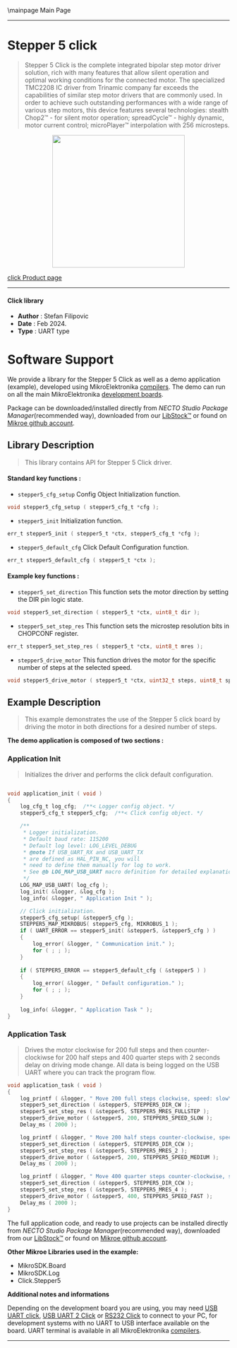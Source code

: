 \mainpage Main Page

---
# Stepper 5 click

> Stepper 5 Click is the complete integrated bipolar step motor driver solution, rich with many features that allow silent operation and optimal working conditions for the connected motor. The specialized TMC2208 IC driver from Trinamic company far exceeds the capabilities of similar step motor drivers that are commonly used. In order to achieve such outstanding performances with a wide range of various step motors, this device features several technologies: stealth Chop2™ - for silent motor operation; spreadCycle™ - highly dynamic, motor current control; microPlayer™ interpolation with 256 microsteps.

<p align="center">
  <img src="https://download.mikroe.com/images/click_for_ide/stepper5_click.png" height=300px>
</p>

[click Product page](https://www.mikroe.com/stepper-5-click)

---


#### Click library

- **Author**        : Stefan Filipovic
- **Date**          : Feb 2024.
- **Type**          : UART type


# Software Support

We provide a library for the Stepper 5 Click
as well as a demo application (example), developed using MikroElektronika
[compilers](https://www.mikroe.com/necto-studio).
The demo can run on all the main MikroElektronika [development boards](https://www.mikroe.com/development-boards).

Package can be downloaded/installed directly from *NECTO Studio Package Manager*(recommended way), downloaded from our [LibStock&trade;](https://libstock.mikroe.com) or found on [Mikroe github account](https://github.com/MikroElektronika/mikrosdk_click_v2/tree/master/clicks).

## Library Description

> This library contains API for Stepper 5 Click driver.

#### Standard key functions :

- `stepper5_cfg_setup` Config Object Initialization function.
```c
void stepper5_cfg_setup ( stepper5_cfg_t *cfg );
```

- `stepper5_init` Initialization function.
```c
err_t stepper5_init ( stepper5_t *ctx, stepper5_cfg_t *cfg );
```

- `stepper5_default_cfg` Click Default Configuration function.
```c
err_t stepper5_default_cfg ( stepper5_t *ctx );
```

#### Example key functions :

- `stepper5_set_direction` This function sets the motor direction by setting the DIR pin logic state.
```c
void stepper5_set_direction ( stepper5_t *ctx, uint8_t dir );
```

- `stepper5_set_step_res` This function sets the microstep resolution bits in CHOPCONF register.
```c
err_t stepper5_set_step_res ( stepper5_t *ctx, uint8_t mres );
```

- `stepper5_drive_motor` This function drives the motor for the specific number of steps at the selected speed.
```c
void stepper5_drive_motor ( stepper5_t *ctx, uint32_t steps, uint8_t speed );
```

## Example Description

> This example demonstrates the use of the Stepper 5 click board by driving the motor in both directions for a desired number of steps.

**The demo application is composed of two sections :**

### Application Init

> Initializes the driver and performs the click default configuration.

```c

void application_init ( void )
{
    log_cfg_t log_cfg;  /**< Logger config object. */
    stepper5_cfg_t stepper5_cfg;  /**< Click config object. */

    /** 
     * Logger initialization.
     * Default baud rate: 115200
     * Default log level: LOG_LEVEL_DEBUG
     * @note If USB_UART_RX and USB_UART_TX 
     * are defined as HAL_PIN_NC, you will 
     * need to define them manually for log to work. 
     * See @b LOG_MAP_USB_UART macro definition for detailed explanation.
     */
    LOG_MAP_USB_UART( log_cfg );
    log_init( &logger, &log_cfg );
    log_info( &logger, " Application Init " );

    // Click initialization.
    stepper5_cfg_setup( &stepper5_cfg );
    STEPPER5_MAP_MIKROBUS( stepper5_cfg, MIKROBUS_1 );
    if ( UART_ERROR == stepper5_init( &stepper5, &stepper5_cfg ) ) 
    {
        log_error( &logger, " Communication init." );
        for ( ; ; );
    }
    
    if ( STEPPER5_ERROR == stepper5_default_cfg ( &stepper5 ) )
    {
        log_error( &logger, " Default configuration." );
        for ( ; ; );
    }
    
    log_info( &logger, " Application Task " );
}

```

### Application Task

> Drives the motor clockwise for 200 full steps and then counter-clockiwse for 200 half
steps and 400 quarter steps with 2 seconds delay on driving mode change. All data is
being logged on the USB UART where you can track the program flow.

```c
void application_task ( void )
{
    log_printf ( &logger, " Move 200 full steps clockwise, speed: slow\r\n\n" );
    stepper5_set_direction ( &stepper5, STEPPER5_DIR_CW );
    stepper5_set_step_res ( &stepper5, STEPPER5_MRES_FULLSTEP );
    stepper5_drive_motor ( &stepper5, 200, STEPPER5_SPEED_SLOW );
    Delay_ms ( 2000 );

    log_printf ( &logger, " Move 200 half steps counter-clockwise, speed: medium\r\n\n" );
    stepper5_set_direction ( &stepper5, STEPPER5_DIR_CCW );
    stepper5_set_step_res ( &stepper5, STEPPER5_MRES_2 );
    stepper5_drive_motor ( &stepper5, 200, STEPPER5_SPEED_MEDIUM );
    Delay_ms ( 2000 );

    log_printf ( &logger, " Move 400 quarter steps counter-clockwise, speed: fast\r\n\n" );
    stepper5_set_direction ( &stepper5, STEPPER5_DIR_CCW );
    stepper5_set_step_res ( &stepper5, STEPPER5_MRES_4 );
    stepper5_drive_motor ( &stepper5, 400, STEPPER5_SPEED_FAST );
    Delay_ms ( 2000 );
}
```

The full application code, and ready to use projects can be installed directly from *NECTO Studio Package Manager*(recommended way), downloaded from our [LibStock&trade;](https://libstock.mikroe.com) or found on [Mikroe github account](https://github.com/MikroElektronika/mikrosdk_click_v2/tree/master/clicks).

**Other Mikroe Libraries used in the example:**

- MikroSDK.Board
- MikroSDK.Log
- Click.Stepper5

**Additional notes and informations**

Depending on the development board you are using, you may need
[USB UART click](https://www.mikroe.com/usb-uart-click),
[USB UART 2 Click](https://www.mikroe.com/usb-uart-2-click) or
[RS232 Click](https://www.mikroe.com/rs232-click) to connect to your PC, for
development systems with no UART to USB interface available on the board. UART
terminal is available in all MikroElektronika
[compilers](https://shop.mikroe.com/compilers).

---
